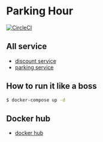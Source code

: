 # Parking Hour

[![CircleCI](https://circleci.com/gh/koungkub/soa2019_group8.svg?style=svg)](https://circleci.com/gh/koungkub/soa2019_group8)

## All service

* [discount service](https://github.com/koungkub/soa2019_group8/tree/master/discount)
* [parking service](https://github.com/koungkub/soa2019_group8/tree/master/parking)

## How to run it like a boss

```bash
$ docker-compose up -d
```

## Docker hub

* [docker hub](https://hub.docker.com/u/koungkub)

